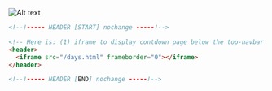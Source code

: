![Alt text](images/Screenshot%202023-02-15%20at%2015-51-46%20Me%20-%20DAY%201.png)

```html
<!--!----- HEADER [START] nochange -----!-->

<!-- Here is: (1) iframe to display contdown page below the top-navbar   -->
<header>
  <iframe src="/days.html" frameborder="0"></iframe>
</header>

<!--!----- HEADER [END] nochange -----!-->
```
